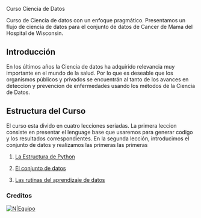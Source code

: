  Curso Ciencia de Datos

Curso de Ciencia de datos con un enfoque pragmático. Presentamos un flujo de ciencia de datos para el conjunto de datos de Cancer de Mama del Hospital de Wisconsin.

## Introducción
En los últimos años la Ciencia de datos ha adquirido relevancia muy importante en el mundo de la salud. Por lo que es deseable que los organismos  públicos y privados se encuentrán al tanto de los avances  en deteccion y prevencion de enfermedades usando los métodos de la Ciencia de Datos. 

## Estructura del Curso 
El curso esta divido en cuatro lecciones seriadas. La primera leccion consiste en presentar el lenguage base que usaremos para generar codigo y los resultados correspondientes. En la segunda lección, introducimos el conjunto de datos y realizamos las primeras las primeras

1) [La Estructura de Python](https://weasysolutions.github.io/data-science-course/presentation/lesson_1.slides.html#/)  

2) [El conjunto de datos](https://weasysolutions.github.io/data-science-course/presentation/lesson_2.slides.html#/) 

3) [Las rutinas del aprendizaje de datos](https://weasysolutions.github.io/data-science-course/presentation/lesson_3.slides.html#/) 

### Creditos
[![N|Equipo](https://weasysolutions.github.io/data-science-course/images/weasysolutions.png)](http://weasysolutions.com)
